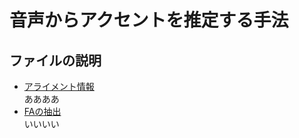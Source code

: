 # 音声からアクセントを推定する手法
## ファイルの説明
* [アライメント情報](./align_result_5000)<br>
ああああ
* [FAの抽出](./align_result_5000)<br>
いいいい
